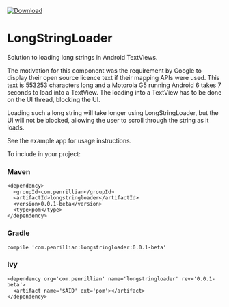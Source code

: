 [ ![Download](https://api.bintray.com/packages/penrillian-barry/maven/LongStringLoader/images/download.svg) ](https://bintray.com/penrillian-barry/maven/LongStringLoader/_latestVersion)

# LongStringLoader

Solution to loading long strings in Android TextViews.

The motivation for this component was the requirement by Google to display their open source licence text if their mapping APIs were used. This text is 553253 characters long and a Motorola G5 running Android 6 takes 7 seconds to load into a TextView. The loading into a TextView has to be done on the UI thread, blocking the UI.

Loading such a long string will take longer using LongStringLoader, but the UI will not be blocked, allowing the user to scroll through the string as it loads.

See the example app for usage instructions.

To include in your project:

### Maven
```
<dependency>
  <groupId>com.penrillian</groupId>
  <artifactId>longstringloader</artifactId>
  <version>0.0.1-beta</version>
  <type>pom</type>
</dependency>
```

### Gradle
```
compile 'com.penrillian:longstringloader:0.0.1-beta'
```

### Ivy
```
<dependency org='com.penrillian' name='longstringloader' rev='0.0.1-beta'>
  <artifact name='$AID' ext='pom'></artifact>
</dependency>
```
